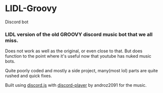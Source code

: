 # LIDL-Groovy
Discord bot


### LIDL version of the old GROOVY discord music bot that we all miss.
Does not work as well as the original, or even close to that. But does function to the point where it's useful now that youtube has nuked music bots.

Quite poorly coded and mostly a side project, many(most lol) parts are quite rushed and quick fixes.


Built using [discord.js](https://github.com/discordjs) with [discord-player](https://github.com/androz2091/discord-player) by androz2091 for the music.